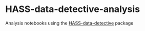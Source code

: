 # HASS-data-detective-analysis
Analysis notebooks using the [HASS-data-detective](https://github.com/robmarkcole/HASS-data-detective) package
